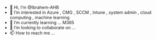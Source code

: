 - 👋 Hi, I’m @Ibrahem-AHB
- 👀 I’m interested in Azure , CMG , SCCM , Intune , system admin , cloud computing , machine learning 
- 🌱 I’m currently learning ... M365
- 💞️ I’m looking to collaborate on ...
- 📫 How to reach me ...

<!---
Ibrahem-AHB/Ibrahem-AHB is a ✨ special ✨ repository because its `README.md` (this file) appears on your GitHub profile.
You can click the Preview link to take a look at your changes.
--->
